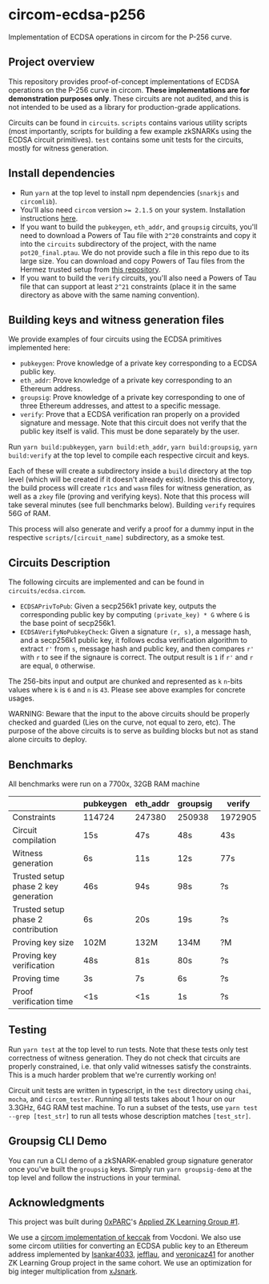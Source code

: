 # circom-ecdsa-p256

Implementation of ECDSA operations in circom for the P-256 curve.

## Project overview

This repository provides proof-of-concept implementations of ECDSA operations on the P-256 curve in circom. **These implementations are for demonstration purposes only**. These circuits are not audited, and this is not intended to be used as a library for production-grade applications.

Circuits can be found in `circuits`. `scripts` contains various utility scripts (most importantly, scripts for building a few example zkSNARKs using the ECDSA circuit primitives). `test` contains some unit tests for the circuits, mostly for witness generation.

## Install dependencies

- Run `yarn` at the top level to install npm dependencies (`snarkjs` and `circomlib`).
- You'll also need `circom` version `>= 2.1.5` on your system. Installation instructions [here](https://docs.circom.io/getting-started/installation/).
- If you want to build the `pubkeygen`, `eth_addr`, and `groupsig` circuits, you'll need to download a Powers of Tau file with `2^20` constraints and copy it into the `circuits` subdirectory of the project, with the name `pot20_final.ptau`. We do not provide such a file in this repo due to its large size. You can download and copy Powers of Tau files from the Hermez trusted setup from [this repository](https://github.com/iden3/snarkjs#7-prepare-phase-2).
- If you want to build the `verify` circuits, you'll also need a Powers of Tau file that can support at least `2^21` constraints (place it in the same directory as above with the same naming convention).

## Building keys and witness generation files

We provide examples of four circuits using the ECDSA primitives implemented here:

- `pubkeygen`: Prove knowledge of a private key corresponding to a ECDSA public key.
- `eth_addr`: Prove knowledge of a private key corresponding to an Ethereum address.
- `groupsig`: Prove knowledge of a private key corresponding to one of three Ethereum addresses, and attest to a specific message.
- `verify`: Prove that a ECDSA verification ran properly on a provided signature and message. Note that this circuit does not verify that the public key itself is valid. This must be done separately by the user.

Run `yarn build:pubkeygen`, `yarn build:eth_addr`, `yarn build:groupsig`, `yarn build:verify` at the top level to compile each respective circuit and keys.

Each of these will create a subdirectory inside a `build` directory at the top level (which will be created if it doesn't already exist). Inside this directory, the build process will create `r1cs` and `wasm` files for witness generation, as well as a `zkey` file (proving and verifying keys). Note that this process will take several minutes (see full benchmarks below). Building `verify` requires 56G of RAM.

This process will also generate and verify a proof for a dummy input in the respective `scripts/[circuit_name]` subdirectory, as a smoke test.

## Circuits Description

The following circuits are implemented and can be found in `circuits/ecdsa.circom`.

- `ECDSAPrivToPub`: Given a secp256k1 private key, outputs the corresponding public key by computing `(private_key) * G` where `G` is the base point of secp256k1.
- `ECDSAVerifyNoPubkeyCheck`: Given a signature `(r, s)`, a message hash, and a secp256k1 public key, it follows ecdsa verification algorithm to extract `r'` from `s`, message hash and public key, and then compares `r'` with `r` to see if the signaure is correct. The output result is `1` if `r'` and `r` are equal, `0` otherwise.

The 256-bits input and output are chunked and represented as `k` `n`-bits values where `k` is `6` and `n` is `43`. Please see above examples for concrete usages.

WARNING: Beware that the input to the above circuits should be properly checked and guarded (Lies on the curve, not equal to zero, etc). The purpose of the above circuits is to serve as building blocks but not as stand alone circuits to deploy.

## Benchmarks

All benchmarks were run on a 7700x, 32GB RAM machine

|                                      | pubkeygen | eth_addr | groupsig | verify  |
| ------------------------------------ | --------- | -------- | -------- | ------- |
| Constraints                          | 114724    | 247380   | 250938   | 1972905 |
| Circuit compilation                  | 15s       | 47s      | 48s      | 43s     |
| Witness generation                   | 6s        | 11s      | 12s      | 77s     |
| Trusted setup phase 2 key generation | 46s       | 94s      | 98s      | ?s      |
| Trusted setup phase 2 contribution   | 6s        | 20s      | 19s      | ?s      |
| Proving key size                     | 102M      | 132M     | 134M     | ?M      |
| Proving key verification             | 48s       | 81s      | 80s      | ?s      |
| Proving time                         | 3s        | 7s       | 6s       | ?s      |
| Proof verification time              | <1s       | <1s      | 1s       | ?s      |

## Testing

Run `yarn test` at the top level to run tests. Note that these tests only test correctness of witness generation. They do not check that circuits are properly constrained, i.e. that only valid witnesses satisfy the constraints. This is a much harder problem that we're currently working on!

Circuit unit tests are written in typescript, in the `test` directory using `chai`, `mocha`, and `circom_tester`. Running all tests takes about 1 hour on our 3.3GHz, 64G RAM test machine. To run a subset of the tests, use `yarn test --grep [test_str]` to run all tests whose description matches `[test_str]`.

## Groupsig CLI Demo

You can run a CLI demo of a zkSNARK-enabled group signature generator once you've built the `groupsig` keys. Simply run `yarn groupsig-demo` at the top level and follow the instructions in your terminal.

## Acknowledgments

This project was built during [0xPARC](http://0xparc.org/)'s [Applied ZK Learning Group #1](https://0xparc.org/blog/zk-learning-group).

We use a [circom implementation of keccak](https://github.com/vocdoni/keccak256-circom) from Vocdoni. We also use some circom utilities for converting an ECDSA public key to an Ethereum address implemented by [lsankar4033](https://github.com/lsankar4033), [jefflau](https://github.com/jefflau), and [veronicaz41](https://github.com/veronicaz41) for another ZK Learning Group project in the same cohort. We use an optimization for big integer multiplication from [xJsnark](https://github.com/akosba/xjsnark).
